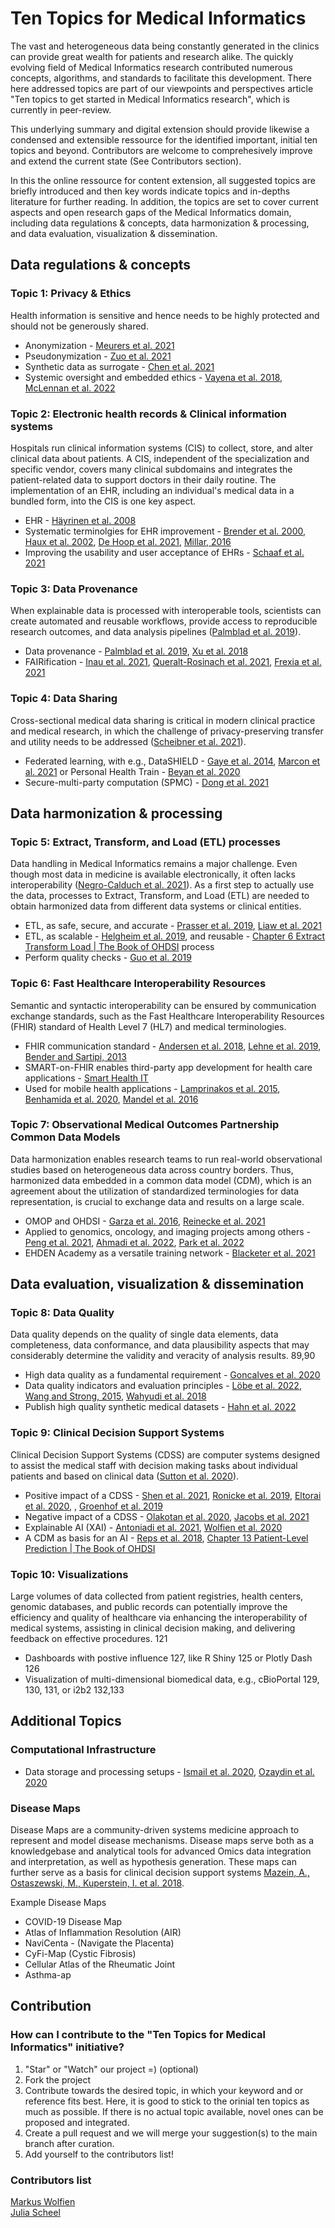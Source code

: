 # Ten Topics for Medical Informatics
The vast and heterogeneous data being constantly generated in the clinics can provide great wealth for patients and research alike. The quickly evolving field of Medical Informatics research contributed numerous concepts, algorithms, and standards to facilitate this development. 
There here addressed topics are part of our viewpoints and perspectives article "Ten topics to get started in Medical Informatics research", which is currently in peer-review.

This underlying summary and digital extension should provide likewise a condensed and extensible ressource for the identified important, initial ten topics and beyond. Contributors are welcome to comprehesively improve and extend the current state (See Contributors section).

In this the online ressource for content extension, all suggested topics are briefly introduced and then key words indicate topics and in-depths literature for further reading. In addition, the topics are set to cover current aspects and open research gaps of the Medical Informatics domain, including data regulations & concepts, data harmonization & processing, and data evaluation, visualization & dissemination.  

## Data regulations & concepts

### Topic 1: Privacy & Ethics
Health information is sensitive and hence needs to be highly protected and should not be generously shared. 
* Anonymization - [Meurers et al. 2021](https://doi.org/10.1093/gigascience/giab068)
* Pseudonymization - [Zuo et al. 2021](https://doi.org/10.2196/29871)
* Synthetic data as surrogate - [Chen et al. 2021](https://doi.org/10.1038/s41551-021-00751-8)
* Systemic oversight and embedded ethics - [Vayena et al. 2018](https://doi.org/10.1177/1073110518766026), [McLennan et al. 2022](https://doi.org/10.1186/S12910-022-00746-3)

### Topic 2: Electronic health records & Clinical information systems 
Hospitals run clinical information systems (CIS) to collect, store, and alter clinical data about patients. A CIS, independent of the specialization and specific vendor, covers many clinical subdomains and integrates the patient-related data to support doctors in their daily routine.
The implementation of an EHR, including an individual's medical data in a bundled form, into the CIS is one key aspect. 
* EHR - [Häyrinen et al. 2008](https://doi.org/10.1016/J.IJMEDINF.2007.09.001)
* Systematic terminolgies for EHR improvement - [Brender et al. 2000](https://doi.org/10.1016/S1386-5056(00)00092-7), [Haux et al. 2002](https://doi.org/10.1016/S1386-5056(02)00030-8), [De Hoop et al. 2021](https://doi.org/10.1055/S-0041-1739519), [Millar, 2016](https://doi.org/10.3233/978-1-61499-658-3-683)
* Improving the usability and user acceptance of EHRs - [Schaaf et al. 2021](https://doi.org/10.1186/S12911-021-01435-8)

### Topic 3: Data Provenance
When explainable data is processed with interoperable tools, scientists can create automated and reusable workflows, provide access to reproducible research outcomes, and  data analysis pipelines ([Palmblad et al. 2019](https://doi.org/10.1093/BIOINFORMATICS/BTY646)). 
* Data provenance - [Palmblad et al. 2019](https://doi.org/10.1093/BIOINFORMATICS/BTY646), [Xu et al. 2018](https://www.ncbi.nlm.nih.gov/pmc/articles/PMC5961786/)
* FAIRification - [Inau et al. 2021](https://doi.org/10.2196/22505), [Queralt-Rosinach et al. 2021](https://doi.org/10.1101/2021.08.13.21262023), [Frexia et al. 2021](https://doi.org/10.3233/SHTI210131)

### Topic 4: Data Sharing
Cross-sectional medical data sharing is critical in modern clinical practice and medical research, in which the challenge of privacy-preserving transfer and utility needs to be addressed ([Scheibner et al. 2021](https://doi.org/10.2196/25120)).
* Federated learning, with e.g., DataSHIELD - [Gaye et al. 2014](https://doi.org/10.1093/IJE/DYU188), [Marcon et al. 2021](https://doi.org/10.1371/JOURNAL.PCBI.1008880) or Personal Health Train - [Beyan et al. 2020](https://doi.org/10.1162/DINT_A_00032)
* Secure-multi-party computation (SPMC) - [Dong et al. 2021](https://www.ncbi.nlm.nih.gov/pmc/articles/PMC8378657/)

## Data harmonization & processing

### Topic 5: Extract, Transform, and Load (ETL) processes 
Data handling in Medical Informatics remains a major challenge. Even though most data in medicine is available electronically, it often lacks interoperability ([Negro-Calduch et al. 2021](https://doi.org/10.1016/J.IJMEDINF.2021.104507)). As a first step to actually use the data, processes to Extract, Transform, and Load (ETL) are needed to obtain harmonized data from different data systems or clinical entities. 
* ETL, as safe, secure, and accurate - [Prasser et al. 2019](https://doi.org/10.1016/J.IJMEDINF.2019.03.006), [Liaw et al. 2021](https://doi.org/10.1093/JAMIA/OCAA340)
* ETL, as scalable - [Helgheim et al. 2019](https://doi.org/10.3390/IJERPH16050769), and reusable - [Chapter 6 Extract Transform Load | The Book of OHDSI](https://ohdsi.github.io/TheBookOfOhdsi/ExtractTransformLoad.html#introduction-1) process
* Perform quality checks - [Guo et al. 2019](https://doi.org/10.1093/JAMIA/OCZ143)

### Topic 6: Fast Healthcare Interoperability Resources 
Semantic and syntactic interoperability can be ensured by communication exchange standards, such as the Fast Healthcare Interoperability Resources (FHIR) standard of Health Level 7 (HL7) and medical terminologies.
* FHIR communication standard - [Andersen et al. 2018](https://doi.org/10.1515/BMT-2017-0021/MACHINEREADABLECITATION/RIS), [Lehne et al. 2019](https://doi.org/10.3233/SHTI190805), [Bender and Sartipi, 2013](https://doi.org/10.1109/CBMS.2013.6627810)
* SMART-on-FHIR enables third-party app development for health care applications - [Smart Health IT](https://apps.smarthealthit.org/apps/featured)
* Used for mobile health applications - [Lamprinakos et al. 2015](https://doi.org/10.1109/MOBIHEALTH.2014.7015927), [Benhamida et al. 2020](https://doi.org/10.1109/CINTI51262.2020.9305828), [Mandel et al. 2016](https://doi.org/10.1093/JAMIA/OCV189)

### Topic 7: Observational Medical Outcomes Partnership Common Data Models
Data harmonization enables research teams to run real-world observational studies based on heterogeneous data across country borders. Thus, harmonized data embedded in a common data model (CDM), which is an agreement about the utilization of standardized terminologies for data representation, is crucial to exchange data and results on a large scale. 
* OMOP and OHDSI - [Garza et al. 2016](https://doi.org/10.1016/J.JBI.2016.10.016), [Reinecke et al. 2021](https://doi.org/10.3233/SHTI210546)
* Applied to genomics, oncology, and imaging projects among others - [Peng et al. 2021](https://doi.org/10.3233/SHTI210545), [Ahmadi et al. 2022](https://doi.org/10.3390/IJMS231911834/S1), [Park et al. 2022](https://doi.org/10.3349/YMJ.2022.63.S74)
* EHDEN Academy as a versatile training network - [Blacketer et al. 2021](https://doi.org/10.1093/JAMIA/OCAB132)

## Data evaluation, visualization & dissemination

### Topic 8: Data Quality 
Data quality depends on the quality of single data elements, data completeness, data conformance, and data plausibility aspects that may considerably determine the validity and veracity of analysis results. 89,90
* High data quality as a fundamental requirement - [Goncalves et al. 2020](https://doi.org/10.1186/S12874-020-00977-1)
* Data quality indicators and evaluation principles - [Löbe et al. 2022](https://doi.org/10.3233/SHTI210904), [Wang and Strong, 2015](https://doi.org/10.1080/07421222.1996.11518099), [Wahyudi et al. 2018](https://doi.org/10.1007/S10796-017-9822-7)
* Publish high quality synthetic medical datasets - [Hahn et al. 2022](https://doi.org/10.3390/JPM12081278)

### Topic 9: Clinical Decision Support Systems
Clinical Decision Support Systems (CDSS) are computer systems designed to assist the medical staff with decision making tasks about individual patients and based on clinical data ([Sutton et al. 2020](https://doi.org/10.1038/s41746-020-0221-y)).
* Positive impact of a CDSS - [Shen et al. 2021](https://doi.org/10.1093/JAMIA/OCAA250), [Ronicke et al. 2019](https://doi.org/10.1186/S13023-019-1040-6), [Eltorai et al. 2020](https://doi.org/10.1097/RTI.0000000000000453), [](https://doi.org/), [Groenhof et al. 2019](https://doi.org/10.1007/S12471-019-01308-W)
* Negative impact of a CDSS - [Olakotan et al. 2020](https://doi.org/10.3233/SHTI200293), [Jacobs et al. 2021](https://doi.org/10.1038/s41398-021-01224-x)
* Explainable AI (XAI) - [Antoniadi et al. 2021](https://doi.org/10.3390/APP11115088), [Wolfien et al. 2020](https://doi.org/10.1016/J.EBIOM.2020.102862)
* A CDM as basis for an AI - [Reps et al. 2018](https://doi.org/10.1093/JAMIA/OCY032), [Chapter 13 Patient-Level Prediction | The Book of OHDSI](https://ohdsi.github.io/TheBookOfOhdsi/PatientLevelPrediction.html)

### Topic 10: Visualizations
Large volumes of data collected from patient registries, health centers, genomic databases, and public records can potentially improve the efficiency and quality of healthcare via enhancing the interoperability of medical systems, assisting in clinical decision making, and delivering feedback on effective procedures. 121  
* Dashboards with postive influence 127, like R Shiny 125 or Plotly Dash 126
* Visualization of multi-dimensional biomedical data, e.g., cBioPortal 129, 130, 131, or i2b2 132,133

## Additional Topics

### Computational Infrastructure
* Data storage and processing setups - [Ismail et al. 2020](https://doi.org/10.2196/17508), [Ozaydin et al. 2020](https://doi.org/10.2196/18579)  

### Disease Maps
Disease Maps are a community-driven systems medicine approach to represent and model disease mechanisms. Disease maps serve both as a knowledgebase and analytical tools for advanced Omics data integration and interpretation, as well as hypothesis generation. These maps can further serve as a basis for clinical decision support systems [Mazein, A., Ostaszewski, M., Kuperstein, I. et al. 2018](https://doi.org/10.1038/s41540-018-0059-y). 

Example Disease Maps
* COVID-19 Disease Map
* Atlas of Inflammation Resolution (AIR)
* NaviCenta - (Navigate the Placenta)
* CyFi-Map (Cystic Fibrosis)
* Cellular Atlas of the Rheumatic Joint
* Asthma-ap

## Contribution

### How can I contribute to the "Ten Topics for Medical Informatics" initiative?
1. "Star" or "Watch" our project =) (optional)
2. Fork the project
3. Contribute towards the desired topic, in which your keyword and or reference fits best. Here, it is good to stick to the orinial ten topics as much as possible. If there is no actual topic available, novel ones can be proposed and integrated.
4. Create a pull request and we will merge your suggestion(s) to the main branch after curation.
5. Add yourself to the contributors list!

### Contributors list
[Markus Wolfien](https://github.com/mwolfien)  
[Julia Scheel](https://github.com/JuliaScheel)
